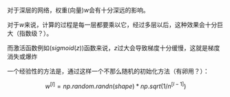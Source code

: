 对于深层的网络，权重(向量)$w$会有十分深远的影响。

对于$w$来说，计算的过程是每一层都要乘以它，经过多层以后，这种效果会十分巨大（指数级？）。

而激活函数例如($sigmoid(z)$)函数来说，$z$过大会导致梯度十分缓慢，这就是梯度消失或爆炸

一个经验性的方法是，通过这样一个不那么随机的初始化方法（有卵用？）：

$$w^{[l]} = np.random.randn(shape)*np.sqrt(1/n^{[l-1]})$$